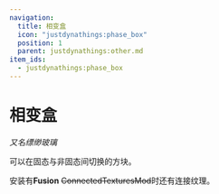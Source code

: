 ```yaml
---
navigation:
  title: 相变盒
  icon: "justdynathings:phase_box"
  position: 1
  parent: justdynathings:other.md
item_ids:
  - justdynathings:phase_box
---
```


# 相变盒

*又名缥缈玻璃*

可以在固态与非固态间切换的方块。

安装有**Fusion** ~~ConnectedTexturesMod~~时还有连接纹理。

<BlockImage id="justdynathings:phase_box" scale="4.0"/>

<Recipe id="justdynathings:phase_box" />
